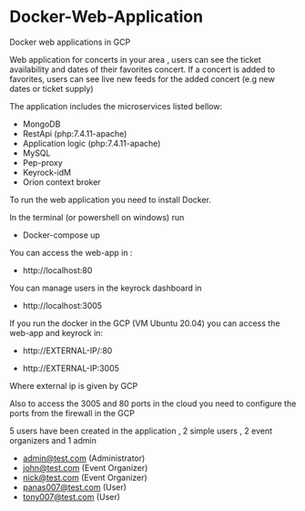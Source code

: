 # Docker-Web-Application
Docker web applications in GCP 

Web application for concerts in your area , users can see the ticket availability and dates of their favorites concert. 
If a concert is added to favorites, users can see live new feeds for the added concert (e.g new dates or ticket supply)

The application includes the microservices listed bellow:
- MongoDB
- RestApi (php:7.4.11-apache)
- Application logic (php:7.4.11-apache)
- MySQL 
- Pep-proxy
- Keyrock-idM
- Orion context broker

To run the web application you need to install Docker.

In the terminal (or powershell on windows) run

- Docker-compose up 

You can access the web-app in :

- http://localhost:80

You can manage users in the keyrock dashboard in 

- http://localhost:3005


If you run the docker in the GCP (VM Ubuntu 20.04) you can access the web-app and keyrock in:

- http://EXTERNAL-IP/:80
  
- http://EXTERNAL-IP:3005
  
Where external ip is given by GCP

Also to access the 3005 and 80 ports in the cloud you need to configure the ports from the firewall in the GCP


5 users have been created in the application , 2 simple users , 2 event organizers and 1 admin

- admin@test.com (Administrator)
- john@test.com (Event Organizer)
- nick@test.com (Event Organizer)
- panas007@test.com (User)
- tony007@test.com (User)
